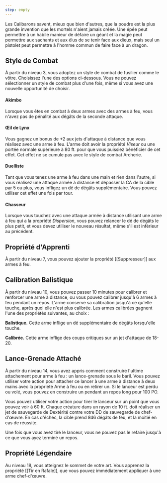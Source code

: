 ```yaml
---
step: empty
---
```

Les Calibarons savent, mieux que bien d'autres, que la poudre est la plus grande invention que les mortels n'aient jamais créée. Une épée peut permettre à un habile manieur de défaire un géant et la magie peut permettre aux sachants et aux élus de se tenir face aux dieux, mais seul un pistolet peut permettre à l'homme commun de faire face à un dragon.

## Style de Combat

À partir du niveau 3, vous adoptez un style de combat de fusilier comme le vôtre. Choisissez l'une des options ci-dessous. Vous ne pouvez sélectionner un style de combat plus d'une fois, même si vous avez une nouvelle opportunité de choisir.

#### Akimbo

Lorsque vous êtes en combat à deux armes avec des armes à feu, vous n'avez pas de pénalité aux dégâts de la seconde attaque.

#### Œil de Lynx

Vous gagnez un bonus de +2 aux jets d'attaque à distance que vous réalisez avec une arme à feu. L'arme doit avoir la propriété *Viseur* ou une portée normale supérieure à 80 ft. pour que vous puissiez bénéficier de cet effet. Cet effet ne se cumule pas avec le style de combat Archerie.

#### Duelliste

Tant que vous tenez une arme à feu dans une main et rien dans l'autre, si vous réalisez une attaque armée à distance et dépasser la CA de la cible par 5 ou plus, vous infligez un dé de dégâts supplémentaire. Vous pouvez utiliser cet effet une fois par tour.

#### Chasseur

Lorsque vous touchez avec une attaque armée à distance utilisant une arme à feu qui a la propriété *Dispersion*, vous pouvez relancer le dé de dégâts le plus petit, et vous devez utiliser le nouveau résultat, même s'il est inférieur au précédent.

## Propriété d'Apprenti

À partir du niveau 7, vous pouvez ajouter la propriété [[Suppresseur]] aux armes à feu.

## Calibration Balistique

À partir du niveau 10, vous pouvez passer 10 minutes pour calibrer et renforcer une arme à distance, ou vous pouvez calibrer jusqu'à 6 armes à feu pendant un repos. L'arme conserve sa calibration jusqu'à ce qu'elle touche, après quoi elle n'est plus calibrée. Les armes calibrées gagnent l'une des propriétés suivantes, au choix :

__Balistique.__ Cette arme inflige un dé supplémentaire de dégâts lorsqu'elle touche.

__Calibrée.__ Cette arme inflige des coups critiques sur un jet d'attaque de 18-20.

## Lance-Grenade Attaché

À partir du niveau 14, vous avez appris comment construire l'ultime attachement pour arme à feu : un lance-grenade sous le baril. Vous pouvez utiliser votre action pour attacher ce lancer à une arme à distance à deux mains avec la propriété Arme à feu ou en retirer un. Si le lanceur est perdu ou volé, vous pouvez en construire un pendant un repos long pour 100 PO. 

Vous pouvez utiliser votre action pour tirer le lanceur sur un point que vous pouvez voir à 60 ft. Chaque créature dans un rayon de 10 ft. doit réaliser un jet de sauvegarde de Dextérité contre votre DD de sauvegarde de chef-d'œuvre. En cas d'échec, la cible prend 8d6 dégâts de feu, et la moitié en cas de réussite.

Une fois que vous avez tiré le lanceur, vous ne pouvez pas le refaire jusqu'à ce que vous ayez terminé un repos.

## Propriété Légendaire

Au niveau 18, vous atteignez le sommet de votre art. Vous apprenez la propriété [[Tir en Rafale]], que vous pouvez immédiatement appliquer à une arme chef-d'œuvre.